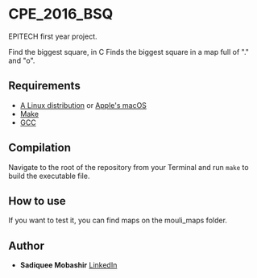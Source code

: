 # CPE_2016_BSQ

EPITECH first year project.

Find the biggest square, in C
Finds the biggest square in a map full of "." and "o".

## Requirements

 - [A Linux distribution](https://en.wikipedia.org/wiki/Linux_distribution) or [Apple's macOS](https://en.wikipedia.org/wiki/MacOS)
 - [Make](https://www.gnu.org/software/make/)
 - [GCC](https://gcc.gnu.org/)

## Compilation

Navigate to the root of the repository from your Terminal and run `make` to build the executable file.

## How to use

If you want to test it, you can find maps on the mouli_maps folder. 

## Author

* **Sadiquee Mobashir** [LinkedIn](https://www.linkedin.com/in/mobashir-sadiquee-aa429a145/)
